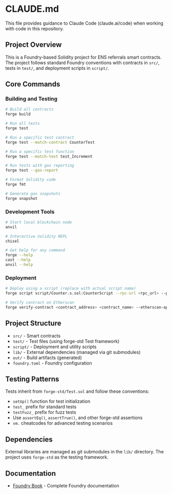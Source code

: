 # CLAUDE.md

This file provides guidance to Claude Code (claude.ai/code) when working with code in this repository.

## Project Overview

This is a Foundry-based Solidity project for ENS referrals smart contracts. The project follows standard Foundry conventions with contracts in `src/`, tests in `test/`, and deployment scripts in `script/`.

## Core Commands

### Building and Testing
```bash
# Build all contracts
forge build

# Run all tests
forge test

# Run a specific test contract
forge test --match-contract CounterTest

# Run a specific test function
forge test --match-test test_Increment

# Run tests with gas reporting
forge test --gas-report

# Format Solidity code
forge fmt

# Generate gas snapshots
forge snapshot
```

### Development Tools
```bash
# Start local blockchain node
anvil

# Interactive Solidity REPL
chisel

# Get help for any command
forge --help
cast --help
anvil --help
```

### Deployment
```bash
# Deploy using a script (replace with actual script name)
forge script script/Counter.s.sol:CounterScript --rpc-url <rpc_url> --private-key <private_key>

# Verify contract on Etherscan
forge verify-contract <contract_address> <contract_name> --etherscan-api-key <api_key>
```

## Project Structure

- `src/` - Smart contracts
- `test/` - Test files (using forge-std Test framework)
- `script/` - Deployment and utility scripts
- `lib/` - External dependencies (managed via git submodules)
- `out/` - Build artifacts (generated)
- `foundry.toml` - Foundry configuration

## Testing Patterns

Tests inherit from `forge-std/Test.sol` and follow these conventions:
- `setUp()` function for test initialization
- `test_` prefix for standard tests
- `testFuzz_` prefix for fuzz tests
- Use `assertEq()`, `assertTrue()`, and other forge-std assertions
- `vm.` cheatcodes for advanced testing scenarios

## Dependencies

External libraries are managed as git submodules in the `lib/` directory. The project uses `forge-std` as the testing framework.

## Documentation

- [Foundry Book](https://book.getfoundry.sh/) - Complete Foundry documentation